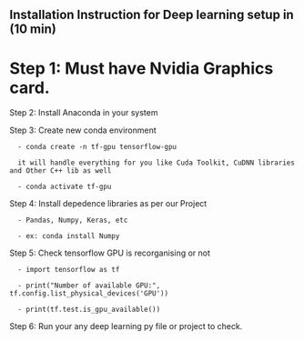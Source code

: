 ## Installation Instruction for Deep learning setup in (10 min)

# Step 1: Must have Nvidia Graphics card.

Step 2: Install Anaconda in your system

Step 3: Create new conda environment

      - conda create -n tf-gpu tensorflow-gpu
      
      it will handle everything for you like Cuda Toolkit, CuDNN libraries and Other C++ lib as well
      
      - conda activate tf-gpu
      
Step 4: Install depedence libraries as per our Project

      - Pandas, Numpy, Keras, etc
      
      - ex: conda install Numpy
      
Step 5: Check tensorflow GPU is recorganising or not

      - import tensorflow as tf
      
      - print("Number of available GPU:", tf.config.list_physical_devices('GPU'))
      
      - print(tf.test.is_gpu_available())
      
Step 6: Run your any deep learning py file or project to check.
